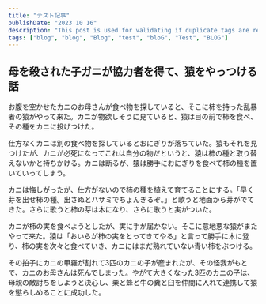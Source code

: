 ```yaml
---
title: "テスト記事"
publishDate: "2023 10 16"
description: "This post is used for validating if duplicate tags are removed, regardless of the string case"
tags: ["blog", "blog", "Blog", "test", "bloG", "Test", "BLOG"]
---
```


## 母を殺された子ガニが協力者を得て、猿をやっつける話

お腹を空かせたカニのお母さんが食べ物を探していると、そこに柿を持った乱暴者の猿がやって来た。カニが物欲しそうに見ていると、猿は目の前で柿を食べ、その種をカニに投げつけた。

仕方なくカニは別の食べ物を探しているとおにぎりが落ちていた。猿もそれを見つけたが、カニが必死になってこれは自分の物だというと、猿は柿の種と取り替えないかと持ちかける。カニは断るが、猿は勝手におにぎりを食べて柿の種を置いていってしまう。

カニは悔しがったが、仕方がないので柿の種を植えて育てることにする。「早く芽を出せ柿の種。出さぬとハサミでちょんぎるぞ。」と歌うと地面から芽がでてきた。さらに歌うと柿の芽は木になり、さらに歌うと実がついた。

カニが柿の実を食べようとしたが、実に手が届かない。そこに意地悪な猿がまたやって来た。猿は「おいらが柿の実をとってきてやる」と言って勝手に木に登り、柿の実を次々と食べていき、カニにはまだ熟れていない青い柿をぶつける。

その拍子にカニの甲羅が割れて3匹のカニの子が産まれたが、その怪我がもとで、カニのお母さんは死んでしまった。やがて大きくなった3匹のカニの子は、母親の敵討ちをしようと決心し、栗と蜂と牛の糞と臼を仲間に入れて連携して猿を懲らしめることに成功した。
